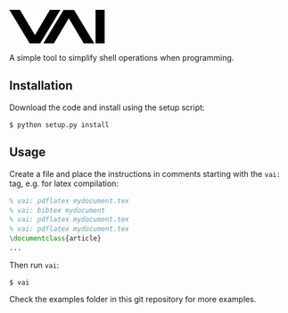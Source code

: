 ![Logo](https://github.com/scarrazza/vai/raw/master/extra/logovai.png "Logo VAI")

A simple tool to simplify shell operations when programming.

## Installation

Download the code and install using the setup script:

```Shell
$ python setup.py install
```

## Usage

Create a file and place the instructions in comments starting with the ``vai:`` tag, e.g. for latex compilation:

```Latex
% vai: pdflatex mydocument.tex
% vai: bibtex mydocument
% vai: pdflatex mydocument.tex
% vai: pdflatex mydocument.tex
\documentclass{article}
...
```

Then run ``vai``:

```Shell
$ vai
```

Check the examples folder in this git repository for more examples.
